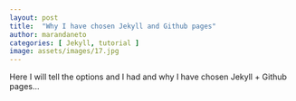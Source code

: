```yaml
---
layout: post
title:  "Why I have chosen Jekyll and Github pages"
author: marandaneto
categories: [ Jekyll, tutorial ]
image: assets/images/17.jpg
---
```

Here I will tell the options and I had and why I have chosen Jekyll + Github pages...
